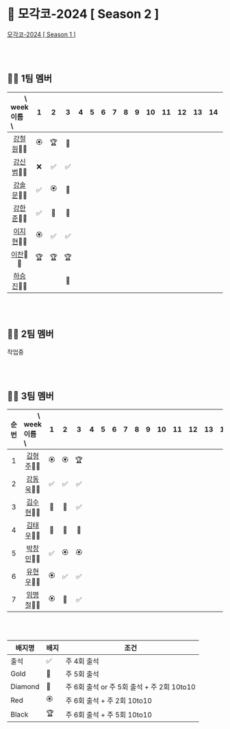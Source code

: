 # 🎾 모각코-2024 [ Season 2 ]

[모각코-2024 [ Season 1 ]](https://github.com/Dev-Explorers/mogakko-2024/wiki/%EB%AA%A8%EA%B0%81%EC%BD%94-%EC%8B%9C%EC%A6%8C-1)


<br>
<br>

## 🙋‍♂️ 1팀 멤버 

| 　　\　week<br>이름　\  |1 | 2|3|4| 5|6 |7|8|9 |10| 11| 12|13|14|15|
| :- | :-: | :-: | :-:| :-:| :-:| :-: | :-: | :-: |  :-:|:-:|:-:|:-:|:-:|:-:|:-:|
| <center>[강철원](https://github.com/Ryan-dia)🎾🎾</center>    |🏵️|🏆|💎|
| <center>[강신범](https://github.com/kangsinbeom)🎾🎾</center> |❌|✅|✅|
| <center>[강솔문](https://github.com/)🎾🎾</center>            |✅|🏵️|💎|
| <center>[강한준](https://github.com/)🎾🎾</center>            |✅|🏅|🏅|
| <center>[이지현](https://github.com/)🎾🎾</center>            |🏵️|✅|✅| 
| <center>[이찬](https://github.com/)🎾🎾</center>              |🏆|🏆|🏆|
| <center>[하승진](https://github.com/)🎾🎾</center>             |  | |🏅|

<br>
<br>

## 🙋‍♂️ 2팀 멤버 

작업중

<br>
<br>

## 🙋‍♂️  3팀 멤버

|순번| 　　\　week<br>이름　\  |1 | 2|3|4| 5|6 |7|8|9 |10| 11| 12|13|14|15|
|:-:| :- | :-: | :-: | :-:| :-:| :-:| :-: | :-: | :-: |  :-:|:-:|:-:|:-:|:-:|:-:|:-:|
|1| <center>[김형주](https://github.com/kim0527)🎾🎾</center>            |🏵️|🏵️|🏆|  
|2| <center>[강동욱](https://github.com/woogie0303)🎾🎾</center>         |✅|✅|✅| 
|3| <center>[김수현](https://github.com/)🎾🎾</center>                   |🏅|🏅|✅| 
|4| <center>[김태우](https://github.com/)🎾🎾</center>                   |💎|💎|🏅| 
|5| <center>[박창민](https://github.com/)🎾🎾</center>                   |✅|🏵️|🏵️|
|6| <center>[유현우](https://github.com/uhanuu)🎾🎾</center>             |🏵️|✅|✅| 
|7| <center>[임명철](https://github.com/)🎾🎾</center>                   |🏵️|🏅|✅| 

<br>
<br>

|배지명|배지|조건|
| --- | ---| ---|
|출석 |✅ | 주 4회 출석 |
|Gold |🏅 | 주 5회 출석 |
|Diamond|💎| 주 6회 출석 or 주 5회 출석 + 주 2회 10to10 |
|Red |🏵️| 주 6회 출석 + 주 2회 10to10 |
|Black |🏆 | 주 6회 출석 +  주 5회 10to10 |


